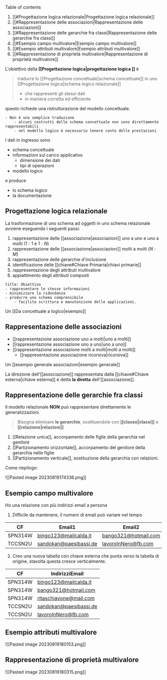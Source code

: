 Table of contents

1. [[#Progettazione logica relazionale|Progettazione logica relazionale]]
1. [[#Rappresentazione delle associazioni|Rappresentazione delle associazioni]]
1. [[#Rappresentazione delle gerarchie fra classi|Rappresentazione delle gerarchie fra classi]]
1. [[#Esempio campo multivalore|Esempio campo multivalore]]
1. [[#Esempio attributi multivalore|Esempio attributi multivalore]]
1. [[#Rappresentazione di proprietà multivalore|Rappresentazione di proprietà multivalore]]


L'obiettivo della **[[Progettazione logica|progettazione logica ]]** è 
> tradurre lo [[Progettazione concettuale|schema concettuale]] in uno [[Progettazione logica|schema logico relazionale]]
> - che rappresenti gli stessi dati
> - in maniera corretta ed efficiente

questo richiede una ristrutturazione del modello concettuale.

```ad-faq
- Non è una semplice traduzione
	- alcuni costrutti dello schema concettuale non sono direttamente rappresentabili
	- nel modello logico è necessario tenere conto delle prestazioni
```

I dati in ingresso sono
- schema concettuale
- informazioni sul carico applicativo
	- dimensione dei dati
	- tipi di operazioni
- modello logico

e produce
- lo schema logico
- la documentazione

## Progettazione logica relazionale
La trasformazione di uno schema ad oggetti in uno schema relazionale avviene eseguendo i seguenti passi:
1. rappresentazione delle [[associazione|associazioni]] uno a uno e uno a molti ($1:1$ e $1:N$)
2. rappresentazione delle [[associazione|associazioni]] molti a molti ($N:M$)
3. rappresentazione delle gerarchie d'inclusione
4. identificazione delle [[chiave#Chiave Primaria|chiavi primarie]]
5. rappresentazione degli attributi multivalore
6. appiattimento degli attributi composti

```ad-tldr
title: Obiettivo
- rappresentare le stesse informazioni
- minimizzare la ridondanza
- produrre uno schema comprensibile
	- facilita scrittura e manutenzione delle applicazioni.
```

Un [[Da concettuale a logico|esempio]]

## Rappresentazione delle associazioni
- [[rappresentazione associazione uno a molti|uno a molti]]
- [[rappresentazione associazione uno a uno|uno a uno]]
- [[rappresentazione associazione molti a molti|molti a molti]]
	- [[rappresentazione associazione ricorsiva|ricorsiva]]

Un [[esempio generale associazioni|esempio generale]] 

La direzione dell'[[associazione]] rappresentata dalla [[chiave#Chiave esterna|chiave esterna]] è detta **la diretta** dell'[[associazione]].

## Rappresentazione delle gerarchie fra classi
Il modello relazionale **NON** può rappresentare direttamente le generalizzazioni.
> Bisogna eliminare **le gerarchie**, sostituendole con **[[classe|classi]]** e **[[relazione|relazioni]]**

1. [[Relazione unica]], accorpamento delle figlie della gerarchia nel genitore
2. [[Partizionamento orizzontale]], accorpamento del genitore della gerarchia nelle figlie
3. [[Partizionamento verticale]], sostituzione della gerarchia con relazioni.

Come riepilogo: 

![[Pasted image 20230819174336.png]]

## Esempio campo multivalore
Ho una relazione con più indirizzi email a persona

1. Difficile da mantenere, il numero di email può variare nel tempo

| CF      | Email1                 | Email2               | Email3                 | ... |
| ------- | ---------------------- | -------------------- | ---------------------- | --- |
| SPN314W | bingo123@mailcalda.it  | bango321@hotmail.com | ritaschiavone@mail.com |     |
| TCCSN2U | sandokan@paesibassi.de | lavoroInNero@fb.com  |                        |     |

2. Creo una nuova tabella con chiave esterna che punta verso la tabella di origine, stavolta questa cresce verticalmente.

| CF      | IndirizziEmail         |
| ------- | ---------------------- |
| SPN314W | bingo123@mailcalda.it  |
| SPN314W | bango321@hotmail.com   |
| SPN314W | ritaschiavone@mail.com |
| TCCSN2U | sandokan@paesibassi.de |
| TCCSN2U | lavoroInNero@fb.com    |

## Esempio attributi multivalore
![[Pasted image 20230819180153.png]]

## Rappresentazione di proprietà multivalore
![[Pasted image 20230819180315.png]]



